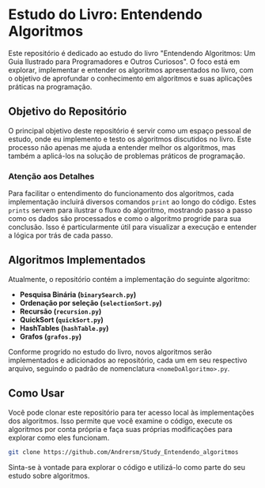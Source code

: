 
# Estudo do Livro: Entendendo Algoritmos

Este repositório é dedicado ao estudo do livro "Entendendo Algoritmos: Um Guia Ilustrado para Programadores e Outros Curiosos". O foco está em explorar, implementar e entender os algoritmos apresentados no livro, com o objetivo de aprofundar o conhecimento em algoritmos e suas aplicações práticas na programação.


## Objetivo do Repositório

O principal objetivo deste repositório é servir como um espaço pessoal de estudo, onde eu implemento e testo os algoritmos discutidos no livro. Este processo não apenas me ajuda a entender melhor os algoritmos, mas também a aplicá-los na solução de problemas práticos de programação.

### Atenção aos Detalhes

Para facilitar o entendimento do funcionamento dos algoritmos, cada implementação incluirá diversos comandos `print` ao longo do código. Estes `prints` servem para ilustrar o fluxo do algoritmo, mostrando passo a passo como os dados são processados e como o algoritmo progride para sua conclusão. Isso é particularmente útil para visualizar a execução e entender a lógica por trás de cada passo.

## Algoritmos Implementados

Atualmente, o repositório contém a implementação do seguinte algoritmo:

- **Pesquisa Binária (`binarySearch.py`)**
- **Ordenação por seleção (`selectionSort.py`)**
- **Recursão (`recursion.py`)**
- **QuickSort (`quickSort.py`)**
- **HashTables (`hashTable.py`)**
- **Grafos (`grafos.py`)**

Conforme progrido no estudo do livro, novos algoritmos serão implementados e adicionados ao repositório, cada um em seu respectivo arquivo, seguindo o padrão de nomenclatura `<nomeDoAlgoritmo>.py`.

## Como Usar

Você pode clonar este repositório para ter acesso local às implementações dos algoritmos. Isso permite que você examine o código, execute os algoritmos por conta própria e faça suas próprias modificações para explorar como eles funcionam.

```bash
git clone https://github.com/Andrersm/Study_Entendendo_algoritmos
```

Sinta-se à vontade para explorar o código e utilizá-lo como parte do seu estudo sobre algoritmos.

